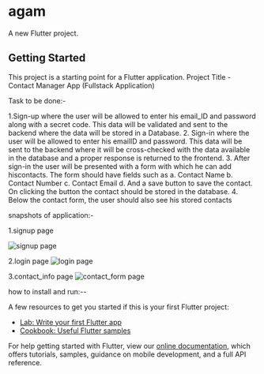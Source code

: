 # agam

A new Flutter project.

## Getting Started

This project is a starting point for a Flutter application.
Project Title - Contact Manager App (Fullstack Application) 

Task to be done:-

1.Sign-up where the user will be allowed to enter his email_ID and password along with a secret code. This data will be validated and sent to the backend where the
data will be stored in a Database.
2. Sign-in where the user will be allowed to enter his emailID and password. This data will be sent to the backend where it will be cross-checked with the data available in the database and a proper response is returned to the frontend.
3. After sign-in the user will be presented with a form with which he can add hiscontacts. The form should have fields such as
                a. Contact Name
                b. Contact Number
                c. Contact Email
                d. And a save button to save the contact. On clicking the button the contact should be stored in the database.
4. Below the contact form, the user should also see his stored contacts




snapshots of application:-

1.signup page

![signup page](https://user-images.githubusercontent.com/85573630/158072191-7155eee4-6178-4d7d-b95b-cd6f96dd59b2.jpeg)

2.login page
![login page](https://user-images.githubusercontent.com/85573630/158072178-978266be-d20d-4bb1-b5f2-8ab749976d94.jpeg)

3.contact_info page
![contact_form page](https://user-images.githubusercontent.com/85573630/158072196-3713df75-d9c6-4f56-a873-c9051b1019f5.jpeg)


how to install and run:--


A few resources to get you started if this is your first Flutter project:

- [Lab: Write your first Flutter app](https://flutter.dev/docs/get-started/codelab)
- [Cookbook: Useful Flutter samples](https://flutter.dev/docs/cookbook)

For help getting started with Flutter, view our
[online documentation](https://flutter.dev/docs), which offers tutorials,
samples, guidance on mobile development, and a full API reference.
